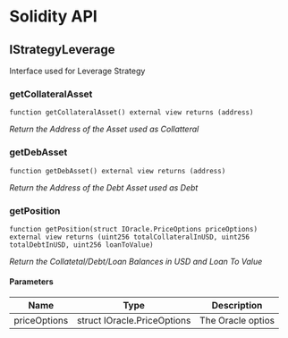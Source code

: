 # Solidity API

## IStrategyLeverage

Interface used for Leverage Strategy

### getCollateralAsset

```solidity
function getCollateralAsset() external view returns (address)
```

_Return the Address of the Asset used as Collatteral_

### getDebAsset

```solidity
function getDebAsset() external view returns (address)
```

_Return the Address of the Debt Asset used as Debt_

### getPosition

```solidity
function getPosition(struct IOracle.PriceOptions priceOptions) external view returns (uint256 totalCollateralInUSD, uint256 totalDebtInUSD, uint256 loanToValue)
```

_Return the Collatetal/Debt/Loan Balances in USD and Loan To Value_

#### Parameters

| Name | Type | Description |
| ---- | ---- | ----------- |
| priceOptions | struct IOracle.PriceOptions | The Oracle optios |

